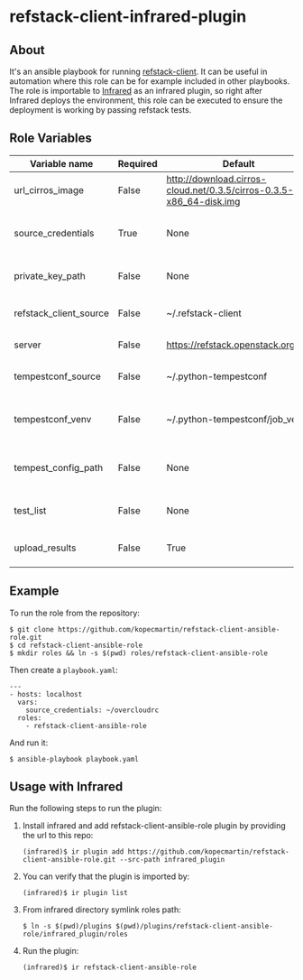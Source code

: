 # refstack-client-infrared-plugin

## About
It's an ansible playbook for running [refstack-client](https://github.com/openstack/refstack-client).
It can be useful in automation where this role can be for example included in other playbooks.
The role is importable to [Infrared](https://github.com/redhat-openstack/infrared.git) as an infrared
plugin, so right after Infrared deploys the environment, this role can be executed to ensure the
deployment is working by passing refstack tests.

## Role Variables

| Variable name          | Required | Default                                                             | Type    | Description                                                                     |
|------------------------|----------|---------------------------------------------------------------------|---------|---------------------------------------------------------------------------------|
| url_cirros_image       | False    | http://download.cirros-cloud.net/0.3.5/cirros-0.3.5-x86_64-disk.img | String  | Path or link to cirros image.                                                   |
| source_credentials     | True     | None                                                                | String  | File or command to be sourced: keystonerc_admin/openrc admin admin.             |
| private_key_path       | False    | None                                                                | String  | If defined, results will be uploaded to the corresponding account.              |
| refstack_client_source | False    | ~/.refstack-client                                                  | String  | Destination where refstack-client will be cloned.                               |
| server                 | False    | https://refstack.openstack.org/api                                  | String  | Server url where results will be uploaded.                                      |
| tempestconf_source     | False    | ~/.python-tempestconf                                               | String  | Destination where python-tempestconf will be cloned.                            |
| tempestconf_venv       | False    | ~/.python-tempestconf/job_venv                                      | String  | Destination of virtualenv where python-tempestconf will be installed.           |
| tempest_config_path    | False    | None                                                                | String  | Destination of tempest configuration file to be used for running refstack tests.|
| test_list              | False    | None                                                                | String  | A path or an URL to a test list text file containing specific test cases.       |
| upload_results         | False    | True                                                                | Bool    | Whether results should be uploaded to a server or not.                          |

## Example
To run the role from the repository:
```
$ git clone https://github.com/kopecmartin/refstack-client-ansible-role.git
$ cd refstack-client-ansible-role
$ mkdir roles && ln -s $(pwd) roles/refstack-client-ansible-role
```
Then create a `playbook.yaml`:
```
---
- hosts: localhost
  vars:
    source_credentials: ~/overcloudrc
  roles:
    - refstack-client-ansible-role
```
And run it:
```
$ ansible-playbook playbook.yaml
```


## Usage with Infrared

Run the following steps to run the plugin:
1. Install infrared and add refstack-client-ansible-role plugin by providing the url to this repo:
    ```
    (infrared)$ ir plugin add https://github.com/kopecmartin/refstack-client-ansible-role.git --src-path infrared_plugin
    ```
2. You can verify that the plugin is imported by:
    ```
    (infrared)$ ir plugin list
    ```
3. From infrared directory symlink roles path:
    ```
    $ ln -s $(pwd)/plugins $(pwd)/plugins/refstack-client-ansible-role/infrared_plugin/roles
    ```
4. Run the plugin:
    ```
    (infrared)$ ir refstack-client-ansible-role
    ```
